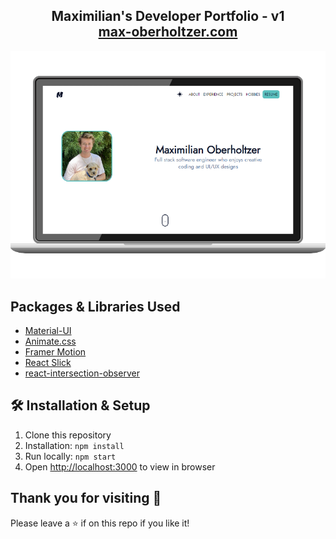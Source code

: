 <h2 align="center">
  Maximilian's Developer Portfolio - v1
  <br />
  <a href="https://max-oberholtzer.com">max-oberholtzer.com</a>
</h2>

<!--
<p align="center">
  Link to my <a href="https://github.com/Maximilian-Oberholtzer/maximilian-portfolio/blob/main/src/assets/Maximilian%20Oberholtzer%20Resume%202023.pdf">Resume</a>
</p>
-->
 
<p align="center">
  <img src="https://github.com/Maximilian-Oberholtzer/maximilian-portfolio/blob/main/public/MaximilianPortfolio.png" />  
</p>

<!--
<p align="center">
  Built using create-react-app and hosted with <a href="https://netlify.com">Netlify</>
</p>
-->

<h2>
  Packages & Libraries Used
</h2>

 <ul>
   <li>
      <a href="https://mui.com">Material-UI</a>
   </li>
   <li>
      <a href="https://animate.style">Animate.css</a>
   </li>
   <li>
      <a href="https://www.framer.com/motion">Framer Motion</a>
   </li>
   <li>
      <a href="https://react-slick.neostack.com/">React Slick</a>
   </li>
   <li>
      <a href="https://www.npmjs.com/package/react-intersection-observer">react-intersection-observer</a>
   </li>
 </ul>
 
 <h2>
  🛠 Installation & Setup
</h2>
 <ol>
   <li>
      Clone this repository
   </li>
   <li>
      Installation: <code>npm install</code>
   </li>
   <li>
      Run locally: <code>npm start</code>
   </li>
   <li>
     Open  <a href="http://localhost:3000">http://localhost:3000</a> to view in browser
   </li>
 </ol>
 
 <h2>
  Thank you for visiting 💖
 </h2>
 <p>Please leave a ⭐ if on this repo if you like it!</p>
 
 

